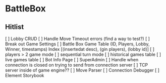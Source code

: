 # BattleBox

## Hitlist

[ ] Lobby CRUD
[ ] Handle Move Timeout errors (find a way to test?)
[ ] Break out Game Settings
[ ] Battle Box Game Table (ID, Players, Lobby, Winner, timestamps) Index [(insertedat desc), (gin players), (lobby id)]
[ ] players > 2 game mode
[ ] sequential turn mode
[ ] historical games table
[ ] live games table
[ ] Bot Info Page
[ ] SuperAdmin
[ ] Handle when connection is closed on trying to send from connection server
[ ] TCP server inside of game engine??
[ ] Move Parser
[ ] Connection Debugger
[ ] Element Storybook
